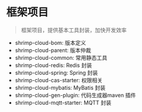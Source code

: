 # 框架项目

> 框架项目，提供基本工具封装，加快开发效率

- shrimp-cloud-bom: 版本定义
- shrimp-cloud-parent: 版本仲裁
- shrimp-cloud-common: 常用静态工具
- shrimp-cloud-redis: Redis 封装
- shrimp-cloud-spring: Spring 封装
- shrimp-cloud-cas-starter: 权限相关
- shrimp-cloud-mybatis: MyBatis 封装
- shrimp-cloud-gen-plugin: 代码生成器maven 插件
- shrimp-cloud-mqtt-starter: MQTT 封装

